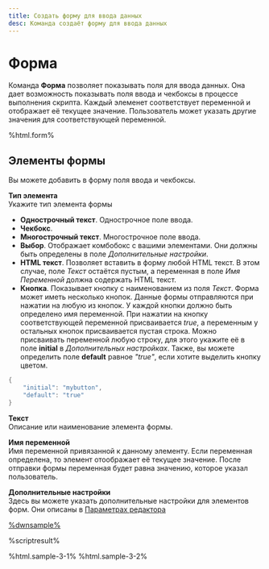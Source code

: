 ```yaml
---
title: Создать форму для ввода данных
desc: Команда создаёт форму для ввода данных
---
```

# Форма

Команда **Форма** позволяет показывать поля для ввода данных. Она дает возможность показывать поля ввода и чекбоксы в процессе выполнения скрипта. Каждый элеменет соответствует переменной и отображает её текущее значение. Пользователь может указать другие значения для соответствующей переменной.

%html.form%

## Элементы формы

Вы можете добавить в форму поля ввода и чекбоксы.

**Тип элемента**  
Укажите тип элемента формы

* **Однострочный текст**. Однострочное поле ввода.
* **Чекбокс**. 
* **Многострочный текст**. Многострочное поле ввода.
* **Выбор**. Отображает комбобокс с вашими элементами. Они должны быть определены в поле *Дополнительные настройки*.
* **HTML текст**. Позволяет вставить в форму любой HTML текст. В этом случае, поле *Текст* остаётся пустым, а переменная в поле *Имя Переменной* должна содержать HTML текст.
* **Кнопка**. Показывает кнопку с наименованием из поля *Текст*. Форма может иметь несколько кнопок. Данные формы отправляются при нажатии на любую из кнопок. У каждой кнопки должно быть определено имя переменной. При нажатии на кнопку соответствующей переменной присваивается *true*, а переменным у остальных кнопок присваивается пустая строка. Можно присваивать переменной любую строку, для этого укажите её в поле **initial** в *Дополнительных настройках*. Также, вы можете определить поле **default** равное *"true"*, если хотите выделить кнопку цветом.

``` go
{
    "initial": "mybutton",
    "default": "true"
}
```

**Текст**  
Описание или наименование элемента формы.

**Имя переменной**  
Имя переменной привязанной к данному элементу. Если переменная определена, то элемент отоображает её текущее значение. После отправки формы переменная будет равна значению, которое указал пользователь.

**Дополнительные настройки**  
Здесь вы можете указать дополнительные настройки для элементов форм. Они описаны в [Параметрах редактора](/ru/docs/editor-parameters.html)

[%dwnsample%](/samples/sample-3.yaml)

%scriptresult%

%html.sample-3-1%
%html.sample-3-2%